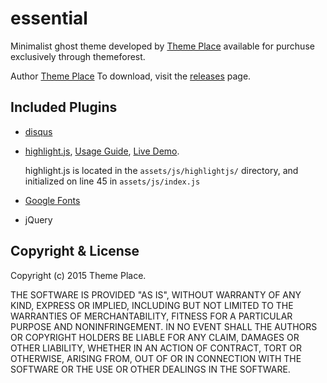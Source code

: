 # essential

Minimalist ghost theme developed by [Theme Place](http://theme.place) available for purchuse exclusively through themeforest.

Author [Theme Place](http://theme.place)
To download, visit the [releases](https://github.com/TryGhost/Casper/releases) page.


## Included Plugins
- [disqus](http://disqus.com)


- [highlight.js](https://highlightjs.org), [Usage Guide](https://highlightjs.org/usage/), [Live Demo](https://highlightjs.org/static/demo/).

  highlight.js is located in the `assets/js/highlightjs/` directory, and initialized on line 45 in `assets/js/index.js`

- [Google Fonts](http://www.google.com/webfonts)

- jQuery


## Copyright & License

Copyright (c) 2015 Theme Place.

THE SOFTWARE IS PROVIDED "AS IS", WITHOUT WARRANTY OF ANY KIND, EXPRESS OR IMPLIED, INCLUDING BUT NOT LIMITED TO THE WARRANTIES OF MERCHANTABILITY, FITNESS FOR A PARTICULAR PURPOSE AND
NONINFRINGEMENT. IN NO EVENT SHALL THE AUTHORS OR COPYRIGHT HOLDERS BE LIABLE FOR ANY CLAIM, DAMAGES OR OTHER LIABILITY, WHETHER IN AN ACTION OF CONTRACT, TORT OR OTHERWISE, ARISING FROM, OUT OF OR IN CONNECTION WITH THE SOFTWARE OR THE USE OR OTHER DEALINGS IN THE SOFTWARE.